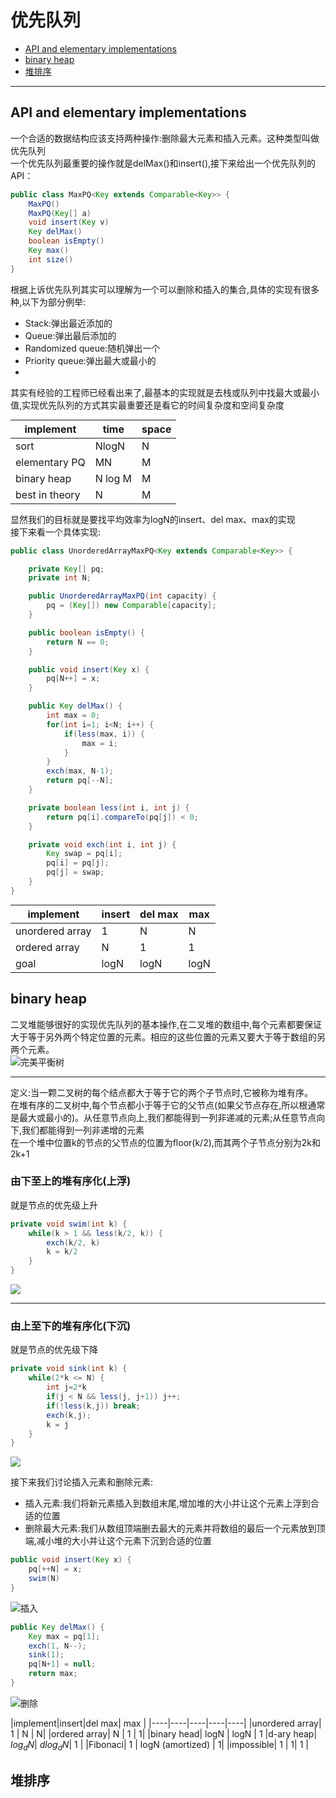 # 优先队列
- <a href="#01">API and elementary implementations</a>
- <a href="#02">binary heap</a>
- <a href="#03">堆排序</a>
  
---

## <a id="01">API and elementary implementations</a>
一个合适的数据结构应该支持两种操作:删除最大元素和插入元素。这种类型叫做优先队列  
一个优先队列最重要的操作就是delMax()和insert(),接下来给出一个优先队列的API：

```java
public class MaxPQ<Key extends Comparable<Key>> {
    MaxPQ()
    MaxPQ(Key[] a)
    void insert(Key v)
    Key delMax()
    boolean isEmpty()
    Key max()
    int size()
}
```
根据上诉优先队列其实可以理解为一个可以删除和插入的集合,具体的实现有很多种,以下为部分例举:
- Stack:弹出最近添加的
- Queue:弹出最后添加的
- Randomized queue:随机弹出一个
- Priority queue:弹出最大或最小的  
- 
其实有经验的工程师已经看出来了,最基本的实现就是去栈或队列中找最大或最小值,实现优先队列的方式其实最重要还是看它的时间复杂度和空间复杂度

|implement|time|space|
|----|----|----|
|sort|NlogN|N|
|elementary PQ| MN| M|
|binary heap| N log M| M |
|best in theory| N | M |

显然我们的目标就是要找平均效率为logN的insert、del max、max的实现  
接下来看一个具体实现:
```java
public class UnorderedArrayMaxPQ<Key extends Comparable<Key>> {

    private Key[] pq;
    private int N;

    public UnorderedArrayMaxPQ(int capacity) {
        pq = (Key[]) new Comparable[capacity];
    }

    public boolean isEmpty() {
        return N == 0;
    }

    public void insert(Key x) {
        pq[N++] = x;
    }

    public Key delMax() {
        int max = 0;
        for(int i=1; i<N; i++) {
            if(less(max, i)) {
                max = i;
            }
        }
        exch(max, N-1);
        return pq[--N];
    }

    private boolean less(int i, int j) {
        return pq[i].compareTo(pq[j]) < 0;
    }

    private void exch(int i, int j) {
        Key swap = pq[i];
        pq[i] = pq[j];
        pq[j] = swap;
    }
}
```
|implement|insert|del max|max|
|----|----|----|----|
|unordered array|1|N|N|
|ordered array| N| 1 | 1 |
|goal| logN | logN | logN |


## <a id="02">binary heap</a>

二叉堆能够很好的实现优先队列的基本操作,在二叉堆的数组中,每个元素都要保证大于等于另外两个特定位置的元素。相应的这些位置的元素又要大于等于数组的另两个元素。  
![完美平衡树](images/balanced_tree.jpg)

---

定义:当一颗二叉树的每个结点都大于等于它的两个子节点时,它被称为堆有序。  
在堆有序的二叉树中,每个节点都小于等于它的父节点(如果父节点存在,所以根通常是最大或最小的)。从任意节点向上,我们都能得到一列非递减的元素;从任意节点向下,我们都能得到一列非递增的元素  
在一个堆中位置k的节点的父节点的位置为floor(k/2),而其两个子节点分别为2k和2k+1  

### 由下至上的堆有序化(上浮)
就是节点的优先级上升
```java
private void swim(int k) {
    while(k > 1 && less(k/2, k)) {
        exch(k/2, k)
        k = k/2
    }
}
```
![](images/swim.jpg)

---

### 由上至下的堆有序化(下沉)

就是节点的优先级下降
```java
private void sink(int k) {
    while(2*k <= N) {
        int j=2*k
        if(j < N && less(j, j+1)) j++;
        if(!less(k,j)) break;
        exch(k,j);
        k = j
    }
}
```
![](images/sink.jpg)

接下来我们讨论插入元素和删除元素:  
 - 插入元素:我们将新元素插入到数组末尾,增加堆的大小并让这个元素上浮到合适的位置
 - 删除最大元素:我们从数组顶端删去最大的元素并将数组的最后一个元素放到顶端,减小堆的大小并让这个元素下沉到合适的位置
```java
public void insert(Key x) {
    pq[++N] = x;
    swim(N)
}
```

![插入](images/insert.png)

```java
public Key delMax() {
    Key max = pq[1];
    exch(1, N--);
    sink(1);
    pq[N+1] = null;
    return max;
}
```

![删除](images/del.png)

|implement|insert|del max| max |
|----|----|----|----|----|
|unordered array| 1 | N | N|
|ordered array| N | 1 | 1|
|binary head| logN | logN | 1
|d-ary heap| $log_dN$| $d log_d N$| 1 |
|Fibonaci| 1 | logN (amortized) | 1|
|impossible| 1 | 1| 1 |

## <a id="03">堆排序</a>

<style>
table {
    margin: auto;
}
</style>
